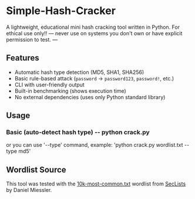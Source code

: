 # Simple-Hash-Cracker
A lightweight, educational mini hash cracking tool written in Python.  For ethical use only!! — never use on systems you don't own or have explicit permission to test. — 

## Features
- Automatic hash type detection (MD5, SHA1, SHA256)
- Basic rule-based attack (`password` → `password123`, `password!`, etc.)
- CLI with user-friendly output
- Built-in benchmarking (shows execution time) 
- No external dependencies (uses only Python standard library)

## Usage

### Basic (auto-detect hash type) -- python crack.py <hash> <wordlist>
or you can use '--type' command, example: 'python crack.py wordlist.txt --type md5'

## Wordlist Source
This tool was tested with the [10k-most-common.txt](https://github.com/danielmiessler/SecLists/blob/master/Passwords/Common-Credentials/10k-most-common.txt) 
wordlist from [SecLists](https://github.com/danielmiessler/SecLists) by Daniel Miessler.
